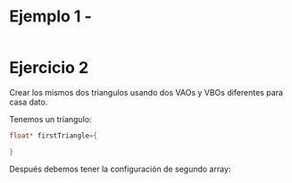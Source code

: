 # Ejemplo 1 - 
```C++

```

# Ejercicio 2
Crear los mismos dos triangulos usando dos VAOs y VBOs diferentes para casa dato.

Tenemos un triangulo:
```cpp
float* firstTriangle={

}
```
Después debemos tener la configuración de segundo array:

